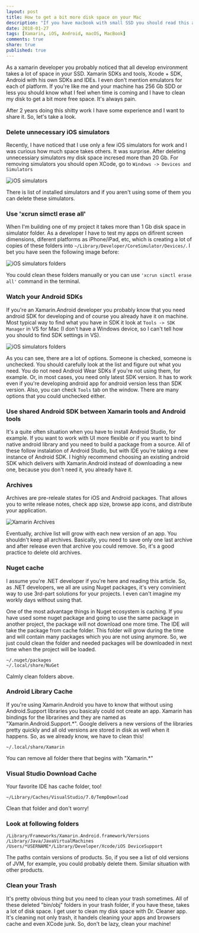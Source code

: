 ```yaml
---
layout: post
title: How to get a bit more disk space on your Mac
description: "If you have macbook with small SSD you should read this article"
date: 2018-01-27
tags: [Xamarin, iOS, Android, macOS, MacBook]
comments: true
share: true
published: true
---
```


As a xamarin developer you probably noticed that all develop environment takes a lot of space in your SSD. Xamarin SDKs and tools, Xcode + SDK, Android with his own SDKs and IDEs. I even don't mention emulators for each of platform.
If you're like me and your machine has 256 Gb SDD or less you should know what I feel when time is coming and I have to clean my disk to get a bit more free space. It's always pain.

After 2 years doing this shitty work I have some experience and I want to share it. So, let's take a look.

### Delete unnecessary iOS simulators

Recently, I have noticed that I use only a few iOS simulators for work and I was curious how much space takes others. It was surprise. After deleting unnecessiary simulators my disk space incresed more than 20 Gb. For removing simulators you should open XCode, go to ```Windows -> Devices and Simulators```

![iOS simulators](http://g0rdan.com/assets/images/simulators.png)

There is list of installed simulators and if you aren't using some of them you can delete these simulators.

### Use 'xcrun simctl erase all'

When I'm building one of my project it takes more than 1 Gb disk space in simulator folder. As a developer I have to test my apps on difirent screen dimensions, diferent platforms as iPhone/iPad, etc, which is creating a lot of copies of these folders into ```~/Library/Developer/CoreSimulator/Devices/```. I bet you have seen the following image before:

![iOS simulators folders](http://g0rdan.com/assets/images/simulator_copies.png)

You could clean these folders manually or you can use ```'xcrun simctl erase all'``` command in the terminal.

### Watch your Android SDKs

If you're an Xamarin.Android developer you probably know that you need android SDK for developing and of course you already have it on machine. Most typical way to find what you have in SDK it look at ```Tools -> SDK Manager``` in VS for Mac (I don't have a Windows device, so I can't tell how you should to find SDK settings in VS).

![iOS simulators folders](http://g0rdan.com/assets/images/androd_sdk_window.png)

As you can see, there are a lot of options. Someone is checked, someone is unchecked. You should carefully look at the list and figure out what you need.
You do not need Android Wear SDKs if you're not using them, for example. Or, in most cases, you need only latest SDK version. It has to work even if you're developing android app for android version less than SDK version.
Also, you can check ```Tools``` tab on the window. There are many options that you could unchecked either.

### Use shared Android SDK between Xamarin tools and Android tools

It's a quite often situation when you have to install Android Studio, for example. If you want to work with UI more flexible or if you want to bind native android library and you need to build a package from a source. All of these follow instalation of Android Studio, but with IDE you're taking a new instance of Android SDK. I highly recommend choosing an existing android SDK which delivers with Xamarin.Android instead of downloading a new one, because you don't need it, you already have it.

### Archives

Archives are pre-releale states for iOS and Android packages. That allows you to write release notes, check app size, browse app icons, and distribute your application.

![Xamarin Archives](http://g0rdan.com/assets/images/archives.png)

Eventually, archive list will grow with each new version of an app. You shouldn't keep all archives. Basically, you need to save only one last archive and after release even that archive you could remove. So, it's a good practice to delete old archives.

### Nuget cache

I assume you're .NET developer if you're here and reading this article. So, as .NET developers, we all are using Nuget packages, it's very convinient way to use 3rd-part solutions for your projects. I even can't imagine my workly days without using that.

One of the most advantage things in Nuget ecosystem is caching. If you have used some nuget package and going to use the same package in another project, the package will not download one more time. The IDE will take the package from cache folder. This folder will grow during the time and will contain many packages which you are not using anymore. So, we just could clean the folder and needed packages will be downloaded in next time when the project will be loaded.

```
~/.nuget/packages
~/.local/share/NuGet
```
Calmly clean folders above.

### Android Library Cache

If you're using Xamarin.Android you have to know that without using Android.Support libraries you basicaly could not create an app. Xamarin has bindings for the librarines and they are named as "Xamarin.Android.Support.*". Google delivers a new versions of the libraries pretty quickly and all old versions are stored in disk as well when it happens. So, as we already know, we have to clean this!

```
~/.local/share/Xamarin
```

You can remove all folder there that begins with "Xamarin.*"

### Visual Studio Download Cache

Your favorite IDE has cache folder, too!

```
~/Library/Caches/VisualStudio/7.0/TempDownload
```
Clean that folder and don't worry!

### Look at following folders

```
/Library/Frameworks/Xamarin.Android.framework/Versions
/Library/Java/JavaVirtualMachines
/Users/*USERNAME*/Library/Developer/Xcode/iOS DeviceSupport
```
The paths contain versions of products. So, if you see a list of old versions of JVM, for example, you could probably delete them. Similar situation with other products.

### Clean your Trash

It's pretty obvious thing but you need to clean your trash sometimes. All of these deleted "bin/obj" folders in your trash folder, if you have these, takes a lot of disk space. I get user to clean my disk space with Dr. Cleaner app. It's cleaning not only trash, it handels cleaning your apps and browsers cache and even XCode junk. So, don't be lazy, clean your machine!